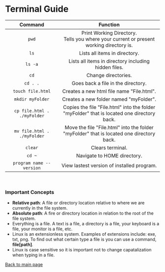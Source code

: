 # Terminal Guide 


| **Command**            |          **Function** |
| :---: | :---: |
| `pwd` | Print Working Directory. <br> Tells you where your current or present working directory is. |
| `ls` | Lists all items in directory. |
| `ls -a` | Lists all items in directory including hidden files. |
| `cd` | Change directories. |
| `cd . .`| Goes back a file in the directory. |
| `touch file.html` | Creates a new html file name "File.html". |
| `mkdir myFolder` | Creates a new folder named "myFolder". |
| `cp file.html . ./myFolder`| Copies the file "File.html" into the folder <br>"myFolder" that is located one directory back. |
| `mv file.html . ./myFolder` | Move the file "File.html" into the folder <br> "myFolder" that is located one directory back. |
| `clear` | Clears terminal. |
| `cd ~` | Navigate to HOME directory. |
| `program name --version` | View lastest version of installed program. |

<br>

### Important Concepts
- **Relative path**: A file or directory location relative to where we are currently in the file system. 
- **Absolute path**: A fire or directory location in relation to the root of the file system. 
- Everything is a file. A text is a file, a directory is a file, your keyboard is a file, your monitor is a file, etc. 
- Linux is an extensionless system. Examples of extensions include: exe, txt, png. To find out what certain type a file is you can use a command, **file[path]**.
- Linux is case sensitive so it is important not to change capatalization when typing in a file. 

[Back to main page](README.md)